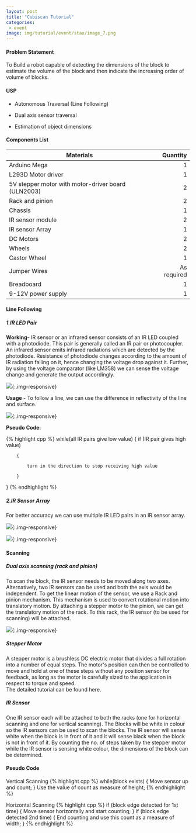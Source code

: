 ```yaml
---
layout: post
title: "Cubiscan Tutorial"
categories:
 - event
image: img/tutorial/event/stax/image_7.png
---
```

#### Problem Statement

To Build a robot capable of detecting the dimensions of the block to estimate the volume of the block and then indicate the increasing order of volume of blocks.
#### USP

* Autonomous Traversal (Line Following)

* Dual axis sensor traversal 

* Estimation of object dimensions

#### Components List

| Materials											         | Quantity |
|-------------------------------------------------------------------|---:|
|Arduino Mega 												        | 1 |
|L293D Motor driver 									            | 1 |
|5V stepper motor with motor-driver board (ULN2003)		            | 2 |
|Rack and pinion                                                    | 2 |
|Chassis                                                            | 1 |
|IR sensor module                                                   | 2 |
|IR sensor Array                                                    | 1 |
|DC Motors                                                          | 2 |
|Wheels                                                             | 2 |
|Castor Wheel                                                       | 1 |
|Jumper Wires                                            | As required  |
|Breadboard                                                         | 1 |
|9-12V power supply                                                 | 1 |

#### Line Following

##### 1.IR LED Pair
**Working**- IR sensor or an infrared sensor consists of an IR LED coupled with a photodiode. This pair is generally called an IR pair or photocoupler. An infrared sensor emits infrared radiations which are detected by the photodiode. Resistance of photodiode changes according to the amount of IR radiation falling on it, hence changing the voltage drop against it. Further, by using the voltage comparator (like LM358) we can sense the voltage change and generate the output accordingly.

![](/img/tutorial/event/stax/image_2.jpg){:.img-responsive}

**Usage** - To follow a line, we can use the difference in reflectivity of the line and surface.

![](/img/tutorial/event/stax/image_6.png){:.img-responsive}

**Pseudo Code:**

{% highlight cpp %}
while(all IR pairs give low value)
{
	if (IR pair gives high value)

		{

			turn in the direction to stop receiving high value

		}

}
{% endhighlight %}

##### 2.IR Sensor Array

For better accuracy we can use multiple IR LED pairs in an IR sensor array.

![](/img/tutorial/event/stax/image_3.jpg){:.img-responsive}

![](/img/tutorial/event/stax/image_4.jpg){:.img-responsive}


#### Scanning

##### Dual axis scanning (rack and pinion)

To scan the block, the IR sensor needs to be moved along two axes. Alternatively, two IR sensors can be used and both the axis would be independent. To get the linear motion of the sensor, we use a Rack and pinion mechanism. This mechanism is used to convert rotational motion into translatory motion. By attaching a stepper motor to the pinion, we can get the translatory motion of the rack. To this rack, the IR sensor (to be used for scanning) will be attached.


![](/img/tutorial/event/stax/image_5.png){:.img-responsive}

##### Stepper Motor

A stepper motor is a brushless DC electric motor that divides a full rotation into a number of equal steps. The motor's position can then be controlled to move and hold at one of these steps without any position sensor for feedback, as long as the motor is carefully sized to the application in respect to torque and speed. <br>
The detailed tutorial can be found here.

##### IR Sensor

One IR sensor each will be attached to both the racks (one for horizontal scanning and one for vertical scanning). The Blocks will be white in colour so the IR sensors can be used to scan the blocks. The IR sensor will sense white when the block is in front of it and it will sense black when the block is not in front of it. By counting the no. of steps taken by the stepper motor while the IR sensor is sensing white colour, the dimensions of the block can be determined.


#### **Pseudo Code**

Vertical Scanning 
{% highlight cpp %}
while(block exists)
{
	Move sensor up and count;
}
Use the value of count as measure of height;
{% endhighlight %}


Horizontal Scanning
{% highlight cpp %}
if (block edge detected for 1st time)
{
	Move sensor horizontally and start counting;
}
if (block edge detected 2nd time)
{
	End counting and use this count as a measure of width; 
}
{% endhighlight %}

